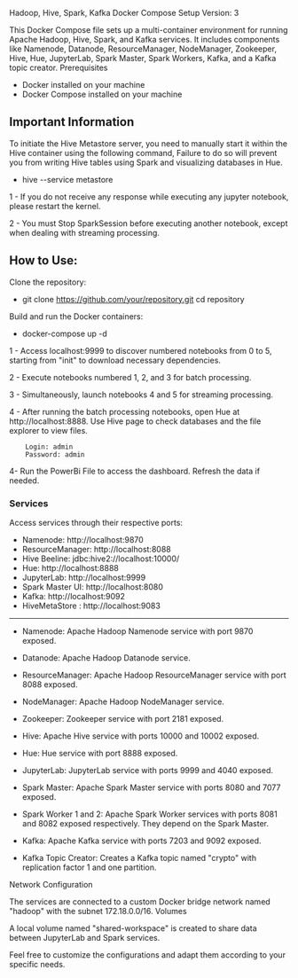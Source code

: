 Hadoop, Hive, Spark, Kafka Docker Compose Setup
Version: 3

This Docker Compose file sets up a multi-container environment for running Apache Hadoop, Hive, Spark, and Kafka services. It includes components like Namenode, Datanode, ResourceManager, NodeManager, Zookeeper, Hive, Hue, JupyterLab, Spark Master, Spark Workers, Kafka, and a Kafka topic creator.
Prerequisites

- Docker installed on your machine
- Docker Compose installed on your machine

## Important Information

To initiate the Hive Metastore server, you need to manually start it within the Hive container using the following command, Failure to do so will prevent you from writing Hive tables using Spark and visualizing databases in Hue.
- hive --service metastore

1 - If you do not receive any response while executing any jupyter notebook, please restart the kernel.

2 - You must Stop SparkSession before executing another notebook, except when dealing with streaming processing.




## How to Use:

Clone the repository:

- git clone https://github.com/your/repository.git
  cd repository


Build and run the Docker containers:



- docker-compose up -d

1 - Access localhost:9999 to discover numbered notebooks from 0 to 5, starting from "init" to download necessary dependencies.

2 - Execute notebooks numbered 1, 2, and 3 for batch processing.

3 - Simultaneously, launch notebooks 4 and 5 for streaming processing.

4 - After running the batch processing notebooks, open Hue at http://localhost:8888. Use Hive page to check databases and the file explorer to view  files.

        Login: admin
        Password: admin

4- Run the PowerBi File to access the dashboard. Refresh the data if needed.

### Services

Access services through their respective ports:
- Namenode: http://localhost:9870
- ResourceManager: http://localhost:8088
- Hive Beeline: jdbc:hive2://localhost:10000/
- Hue: http://localhost:8888
- JupyterLab: http://localhost:9999
- Spark Master UI: http://localhost:8080
- Kafka: http://localhost:9092
- HiveMetaStore : http://localhost:9083

-------------------------------------------------------


- Namenode: Apache Hadoop Namenode service with port 9870 exposed.


- Datanode: Apache Hadoop Datanode service.


- ResourceManager: Apache Hadoop ResourceManager service with port 8088 exposed.


- NodeManager: Apache Hadoop NodeManager service.


- Zookeeper: Zookeeper service with port 2181 exposed.


- Hive: Apache Hive service with ports 10000 and 10002 exposed.


- Hue: Hue service with port 8888 exposed.


- JupyterLab: JupyterLab service with ports 9999 and 4040 exposed.


- Spark Master: Apache Spark Master service with ports 8080 and 7077 exposed.


- Spark Worker 1 and 2: Apache Spark Worker services with ports 8081 and 8082 exposed respectively. They depend on the Spark Master.


- Kafka: Apache Kafka service with ports 7203 and 9092 exposed.


- Kafka Topic Creator: Creates a Kafka topic named "crypto" with replication factor 1 and one partition.

Network Configuration

The services are connected to a custom Docker bridge network named "hadoop" with the subnet 172.18.0.0/16.
Volumes

A local volume named "shared-workspace" is created to share data between JupyterLab and Spark services.

Feel free to customize the configurations and adapt them according to your specific needs.

   